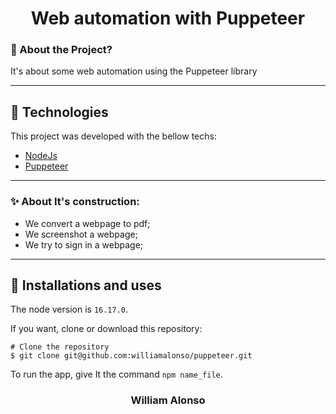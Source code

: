 
<h1 align="center">
    Web automation with Puppeteer
</h1>




### 🤔 About the Project?

It's about some web automation using the Puppeteer library

---

## 🚀 Technologies

This project was developed with the bellow techs:

- [NodeJs](https://nodejs.org/en)
- [Puppeteer](https://pptr.dev/)

---

### ✨ About It's construction:

- We convert a webpage to pdf;
- We screenshot a webpage;
- We try to sign in a webpage;

---

## 🙅 Installations and uses

The node version is `16.17.0`.

If you want, clone or download this repository:

```
# Clone the repository
$ git clone git@github.com:williamalonso/puppeteer.git
```

To run the app, give It the command `npm name_file`.

<h3 align="center">William Alonso</h3>

